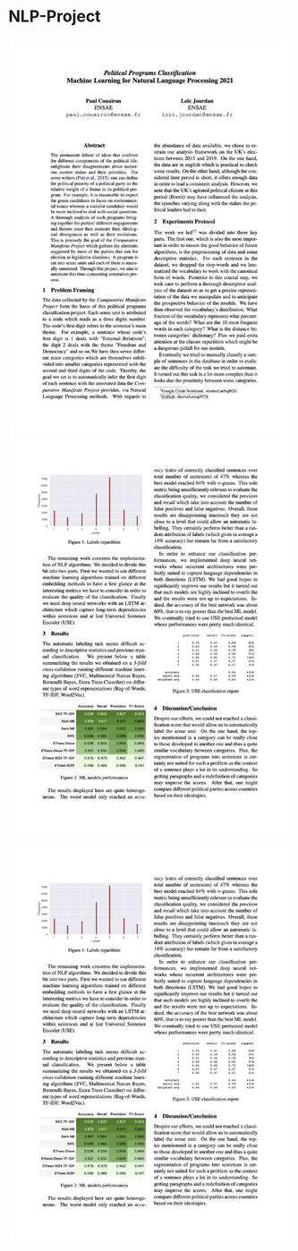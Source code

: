 # NLP-Project

![](https://github.com/PaulCouairon/NLP-Project/blob/main/report_images/NLP_report.jpg?raw=true)
![](https://github.com/PaulCouairon/NLP-Project/blob/main/report_images/NLP_report_2.jpg?raw=true)

![](https://github.com/PaulCouairon/NLP-Project/blob/main/report_images/NLP_report_2.jpg?raw=true)

